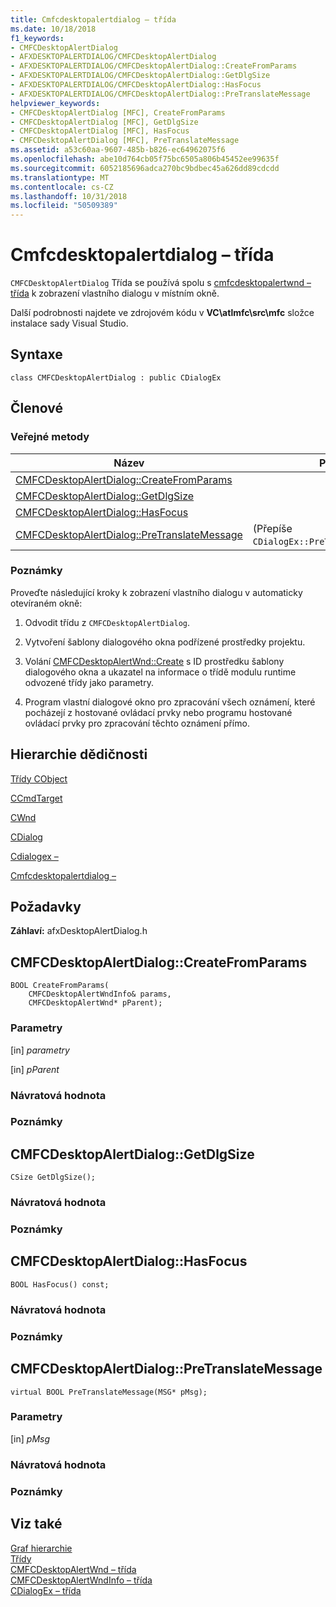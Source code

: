 ```yaml
---
title: Cmfcdesktopalertdialog – třída
ms.date: 10/18/2018
f1_keywords:
- CMFCDesktopAlertDialog
- AFXDESKTOPALERTDIALOG/CMFCDesktopAlertDialog
- AFXDESKTOPALERTDIALOG/CMFCDesktopAlertDialog::CreateFromParams
- AFXDESKTOPALERTDIALOG/CMFCDesktopAlertDialog::GetDlgSize
- AFXDESKTOPALERTDIALOG/CMFCDesktopAlertDialog::HasFocus
- AFXDESKTOPALERTDIALOG/CMFCDesktopAlertDialog::PreTranslateMessage
helpviewer_keywords:
- CMFCDesktopAlertDialog [MFC], CreateFromParams
- CMFCDesktopAlertDialog [MFC], GetDlgSize
- CMFCDesktopAlertDialog [MFC], HasFocus
- CMFCDesktopAlertDialog [MFC], PreTranslateMessage
ms.assetid: a53c60aa-9607-485b-b826-ec64962075f6
ms.openlocfilehash: abe10d764cb05f75bc6505a806b45452ee99635f
ms.sourcegitcommit: 6052185696adca270bc9bdbec45a626dd89cdcdd
ms.translationtype: MT
ms.contentlocale: cs-CZ
ms.lasthandoff: 10/31/2018
ms.locfileid: "50509389"
---
```

# <a name="cmfcdesktopalertdialog-class"></a>Cmfcdesktopalertdialog – třída

`CMFCDesktopAlertDialog` Třída se používá spolu s [cmfcdesktopalertwnd – třída](../../mfc/reference/cmfcdesktopalertwnd-class.md) k zobrazení vlastního dialogu v místním okně.

Další podrobnosti najdete ve zdrojovém kódu v **VC\\atlmfc\\src\\mfc** složce instalace sady Visual Studio.

## <a name="syntax"></a>Syntaxe

```
class CMFCDesktopAlertDialog : public CDialogEx
```

## <a name="members"></a>Členové

### <a name="public-methods"></a>Veřejné metody

|Název|Popis|
|----------|-----------------|
|[CMFCDesktopAlertDialog::CreateFromParams](#createfromparams)||
|[CMFCDesktopAlertDialog::GetDlgSize](#getdlgsize)||
|[CMFCDesktopAlertDialog::HasFocus](#hasfocus)||
|[CMFCDesktopAlertDialog::PreTranslateMessage](#pretranslatemessage)|(Přepíše `CDialogEx::PreTranslateMessage`.)|

### <a name="remarks"></a>Poznámky

Proveďte následující kroky k zobrazení vlastního dialogu v automaticky otevíraném okně:

1. Odvodit třídu z `CMFCDesktopAlertDialog`.

1. Vytvoření šablony dialogového okna podřízené prostředky projektu.

1. Volání [CMFCDesktopAlertWnd::Create](../../mfc/reference/cmfcdesktopalertwnd-class.md#create) s ID prostředku šablony dialogového okna a ukazatel na informace o třídě modulu runtime odvozené třídy jako parametry.

1. Program vlastní dialogové okno pro zpracování všech oznámení, které pocházejí z hostované ovládací prvky nebo programu hostované ovládací prvky pro zpracování těchto oznámení přímo.

## <a name="inheritance-hierarchy"></a>Hierarchie dědičnosti

[Třídy CObject](../../mfc/reference/cobject-class.md)

[CCmdTarget](../../mfc/reference/ccmdtarget-class.md)

[CWnd](../../mfc/reference/cwnd-class.md)

[CDialog](../../mfc/reference/cdialog-class.md)

[Cdialogex –](../../mfc/reference/cdialogex-class.md)

[Cmfcdesktopalertdialog –](../../mfc/reference/cmfcdesktopalertdialog-class.md)

## <a name="requirements"></a>Požadavky

**Záhlaví:** afxDesktopAlertDialog.h

##  <a name="createfromparams"></a>  CMFCDesktopAlertDialog::CreateFromParams

```
BOOL CreateFromParams(
    CMFCDesktopAlertWndInfo& params,
    CMFCDesktopAlertWnd* pParent);
```

### <a name="parameters"></a>Parametry

[in] *parametry*<br/>

[in] *pParent*<br/>

### <a name="return-value"></a>Návratová hodnota

### <a name="remarks"></a>Poznámky

##  <a name="getdlgsize"></a>  CMFCDesktopAlertDialog::GetDlgSize

```
CSize GetDlgSize();
```

### <a name="return-value"></a>Návratová hodnota

### <a name="remarks"></a>Poznámky

##  <a name="hasfocus"></a>  CMFCDesktopAlertDialog::HasFocus

```
BOOL HasFocus() const;
```

### <a name="return-value"></a>Návratová hodnota

### <a name="remarks"></a>Poznámky

##  <a name="pretranslatemessage"></a>  CMFCDesktopAlertDialog::PreTranslateMessage

```
virtual BOOL PreTranslateMessage(MSG* pMsg);
```

### <a name="parameters"></a>Parametry

[in] *pMsg*<br/>

### <a name="return-value"></a>Návratová hodnota

### <a name="remarks"></a>Poznámky

## <a name="see-also"></a>Viz také

[Graf hierarchie](../../mfc/hierarchy-chart.md)<br/>
[Třídy](../../mfc/reference/mfc-classes.md)<br/>
[CMFCDesktopAlertWnd – třída](../../mfc/reference/cmfcdesktopalertwnd-class.md)<br/>
[CMFCDesktopAlertWndInfo – třída](../../mfc/reference/cmfcdesktopalertwndinfo-class.md)<br/>
[CDialogEx – třída](../../mfc/reference/cdialogex-class.md)
